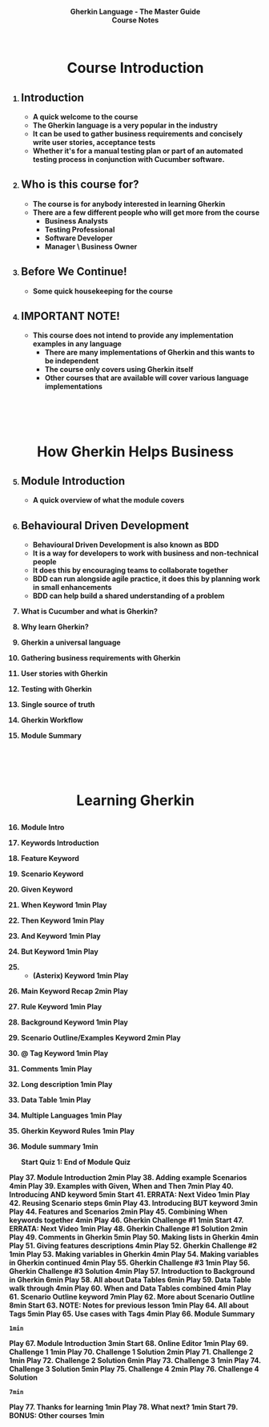 <b><p align=center> 
Gherkin Language - The Master Guide </br>
Course Notes
    
<br />
<h1><p align=center> Course Introduction</h1></ br>


1. Introduction
    -
    - A quick welcome to the course
    - The Gherkin language is a very popular in the industry 
    - It can be used to gather business requirements and concisely write user stories, acceptance tests
    - Whether it's for a manual testing plan or part of an automated testing process in conjunction with Cucumber software.

2. Who is this course for?
    -
    - The course is for anybody interested in learning Gherkin
    - There are a few different people who will get more from the course
        - Business Analysts 
        - Testing Professional
        - Software Developer
        - Manager \ Business Owner

3. Before We Continue!
    -
    - Some quick housekeeping for the course

4. IMPORTANT NOTE!
    -
    - This course does not intend to provide any implementation examples in any language
        - There are many implementations of Gherkin and this wants to be independent
        - The course only covers using Gherkin itself
        - Other courses that are available will cover various language implementations
  
<br /> <br /> <br />
<h1><p align=center>How Gherkin Helps Business</h1></ br>

5. Module Introduction
    -
    - A quick overview of what the module covers

6. Behavioural Driven Development
    -
    - Behavioural Driven Development is also known as BDD
    - It is a way for developers to work with business and non-technical people
    - It does this by encouraging teams to collaborate together
    - BDD can run alongside agile practice, it does this by planning work in small enhancements
    - BDD can help build a shared understanding of a problem

7. What is Cucumber and what is Gherkin?

8. Why learn Gherkin?

9. Gherkin a universal language

10. Gathering business requirements with Gherkin

11. User stories with Gherkin

12. Testing with Gherkin

13. Single source of truth

14. Gherkin Workflow

15. Module Summary

<br /> <br /> <br />
<h1><p align=center>Learning Gherkin</h1></ br>

16. Module Intro

17. Keywords Introduction

18. Feature Keyword

19. Scenario Keyword

20. Given Keyword

21. When Keyword
1min
Play
22. Then Keyword
1min
Play
23. And Keyword
1min
Play
24. But Keyword
1min
Play
25. * (Asterix) Keyword
1min
Play
26. Main Keyword Recap
2min
Play
27. Rule Keyword
1min
Play
28. Background Keyword
1min
Play
29. Scenario Outline/Examples Keyword
2min
Play
30. @ Tag Keyword
1min
Play
31. Comments
1min
Play
32. Long description
1min
Play
33. Data Table
1min
Play
34. Multiple Languages
1min
Play
35. Gherkin Keyword Rules
1min
Play
36. Module summary
1min

    Start
    Quiz 1: End of Module Quiz

Play
37. Module Introduction
2min
Play
38. Adding example Scenarios
4min
Play
39. Examples with Given, When and Then
7min
Play
40. Introducing AND keyword
5min
Start
41. ERRATA: Next Video
1min
Play
42. Reusing Scenario steps
6min
Play
43. Introducing BUT keyword
3min
Play
44. Features and Scenarios
2min
Play
45. Combining When keywords together
4min
Play
46. Gherkin Challenge #1
1min
Start
47. ERRATA: Next Video
1min
Play
48. Gherkin Challenge #1 Solution
2min
Play
49. Comments in Gherkin
5min
Play
50. Making lists in Gherkin
4min
Play
51. Giving features descriptions
4min
Play
52. Gherkin Challenge #2
1min
Play
53. Making variables in Gherkin
4min
Play
54. Making variables in Gherkin continued
4min
Play
55. Gherkin Challenge #3
1min
Play
56. Gherkin Challenge #3 Solution
4min
Play
57. Introduction to Background in Gherkin
6min
Play
58. All about Data Tables
6min
Play
59. Data Table walk through
4min
Play
60. When and Data Tables combined
4min
Play
61. Scenario Outline keyword
7min
Play
62. More about Scenario Outline
8min
Start
63. NOTE: Notes for previous lesson
1min
Play
64. All about Tags
5min
Play
65. Use cases with Tags
4min
Play
66. Module Summary

    1min

Play
67. Module Introduction
3min
Start
68. Online Editor
1min
Play
69. Challenge 1
1min
Play
70. Challenge 1 Solution
2min
Play
71. Challenge 2
1min
Play
72. Challenge 2 Solution
6min
Play
73. Challenge 3
1min
Play
74. Challenge 3 Solution
5min
Play
75. Challenge 4
2min
Play
76. Challenge 4 Solution

    7min

Play
77. Thanks for learning
1min
Play
78. What next?
1min
Start
79. BONUS: Other courses
1min
